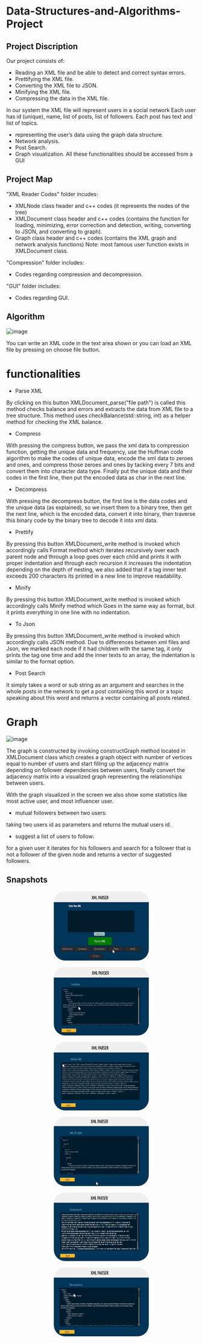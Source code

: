 # Data-Structures-and-Algorithms-Project
## Project Discription
Our project consists of:
-	Reading an XML file and be able to detect and correct syntax errors.
-	Prettifying the XML file.
-	Converting the XML file to JSON.
-	Minifying the XML file.
-	Compressing the data in the XML file.

In our system the XML file will represent users in a social network Each user has id (unique), name, list of posts, list of followers. Each post has text and list of topics.
-	representing the user’s data using the graph data structure.
-	Network analysis.
-	Post Search.
-	Graph visualization.
All these functionalities should be accessed from a GUI
## Project Map
"XML Reader Codes" folder incudes:
-	XMLNode class header and c++ codes (it represents the nodes of the tree)
-	XMLDocument class header and c++ codes (contains the function for loading, minimizing, error correction and detection, writing, converting to JSON, and converting to graph).
-	Graph class header and c++ codes (contains the XML graph and network analysis functions) Note: most famous user function exists in XMLDocument class.

"Compression" folder includes:
-	Codes regarding compression and decompression.

"GUI" folder includes:
-	Codes regarding GUI.

## Algorithm


![image](https://user-images.githubusercontent.com/104307082/216668671-b0606115-2803-42f2-bce9-a3abe6b01d83.png)

You can write an XML code in the text area shown or you can load an XML file by pressing on choose file button.

# functionalities
- Parse XML

By clicking on this button XMLDocument_parse("file path") is called this method checks balance and errors and extracts the data from XML file to a tree structure. This method uses checkBalance(std::string, int) as a helper method for checking the XML balance.
- Compress

With pressing the compress button, we pass the xml data to compression function, getting the unique data and frequency, use the Huffman code algorithm to make the codes of unique data, encode the xml data to zeroes and ones, and compress those zeroes and ones by tacking every 7 bits and convert them into character data type. Finally put the unique data and their codes in the first line, then put the encoded data as char in the next line.
- Decompress

With pressing the decompress button, the first line is the data codes and the unique data (as explained), so we insert them to a binary tree, then get the next line, which is the encoded data, convert it into binary, then traverse this binary code by the binary tree to decode it into xml data.
- Prettify

By pressing this button XMLDocument_write method is invoked which accordingly calls Format method which iterates recursively over each parent node and through a loop goes over each child and prints it with proper indentation and through each recursion it increases the indentation depending on the depth of nesting, we also added that if a tag inner text exceeds 200 characters its printed in a new line to improve readability.
- Minify

By pressing this button XMLDocument_write method is invoked which accordingly calls Minify method which Goes in the same way as format, but it prints everything in one line with no indentation.
- To Json

By pressing this button XMLDocument_write method is invoked which accordingly calls JSON method.
Due to differences between xml files and Json, we marked each node if it had children with the same tag, it only prints the tag one time and add the inner texts to an array, the indentation is similar to the format option.
- Post Search

It simply takes a word or sub string as an argument and searches in the whole posts in the network to get a post containing this word or a topic speaking about this word and returns a vector containing all posts related. 
# Graph
![image](https://user-images.githubusercontent.com/104307082/216669845-bd01cd55-9a3f-4408-b88f-5fd90940de60.png)

The graph is constructed by invoking constructGraph method located in XMLDocument class which creates a graph object with number of vertices equal to number of users and start filling up the adjacency matrix depending on follower dependencies between users, finally convert the adjacency matrix into a visualized graph representing the relationships between users.

With the graph visualized in the screen we also show some statistics like most active user, and most influencer user.

- mutual followers between two users:

taking two users id as parameters and returns the mutual users id.
- suggest a list of users to follow:

for a given user it iterates for his followers and search for a follower that is not a follower of the given node and returns a vector of suggested followers.

## Snapshots

<p align="center">
  <img src="./Images/1.png"
       width="50%" 
       style="border-radius: 30px;"/>
</p>
<p align="center">
  <img src="./Images/2.png"
       width="50%" 
       style="border-radius: 30px;"/>
</p>
<p align="center">
  <img src="./Images/3.png"
       width="50%" 
       style="border-radius: 30px;"/>
</p>
<p align="center">
  <img src="./Images/4.png"
       width="50%" 
       style="border-radius: 30px;"/>
</p>
<p align="center">
  <img src="./Images/5.png"
       width="50%" 
       style="border-radius: 30px;"/>
</p>
<p align="center">
  <img src="./Images/6.png"
       width="50%" 
       style="border-radius: 30px;"/>
</p>
